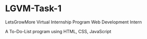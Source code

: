 # LGVM-Task-1
LetsGrowMore Virtual Internship Program 
Web Development Intern

A To-Do-List program using HTML, CSS, JavaScript
